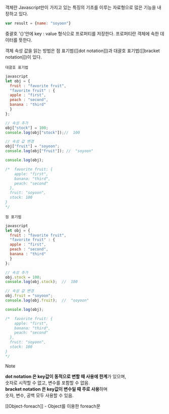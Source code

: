 객체란 Javascript만이 가지고 있는 특징의 기초를 이루는 자료형으로 많은 기능을 내장하고 있다.

```javascript
var result = {name: "soyoon"}
```

중괄호 '{}'안에 key : value 형식으로 프로퍼티를 저장한다. 프로퍼티란 객체에 속한 데이터를 뜻한다.

객체 속성 값을 읽는 방법은 점 표기범([[dot notation]])과 대괄호 표기법([[bracket notation]])이 있다.

	대괄호 표기법
```javascript
javascript
let obj = {
  fruit : "favorite fruit",
  "favorite fruit" : {
  apple : "first",
  peach : "second",
  banana : "third"
  }
};

// 속성 추가
obj["stock"] = 100;
console.log(obj["stock"]);//  100

// 속성 값 변경
obj["fruit"] = "soyoon";
console.log(obj["fruit"]); //  "soyoon"

console.log(obj);

/*  favorite fruit: {
    apple: "first",
    banana: "third",
    peach: "second"
  },
  fruit: "soyoon",
  stock: 100
}
*/
```

	점 표기법
```javascript
javascript
let obj = {
  fruit : "favorite fruit",
  "favorite fruit" : {
  apple : "first",
  peach : "second",
  banana : "third"
  }
};

// 속성 추가
obj.stock = 100;
console.log(obj.stock);  //  100

// 속성 값 변경
obj.fruit = "soyoon";
console.log(obj.fruit);  //  "soyoon"

console.log(obj);

/*  favorite fruit: {
    apple: "first",
    banana: "third",
    peach: "second"
  },
  fruit: "soyoon",
  stock: 100
}
*/
```

> [!NOTE] 
> **dot notation 은 key값이 동적으로 변할 때 사용에 한계**가 있으며,  
숫자로 시작할 수 없고, 변수를 포함할 수 없음.  
**bracket notation 은 key값이 변수일 때 주로 사용**하며  
숫자, 변수, 공백 모두 사용할 수 있음.

[[Object-foreach]] - Object를 이용한 foreach문

